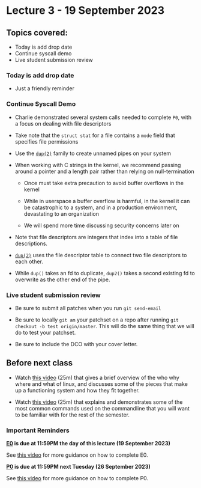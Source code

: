# Lecture 3 - 19 September 2023

## Topics covered:

* Today is add drop date
* Continue syscall demo
* Live student submission review

### Today is add drop date

* Just a friendly reminder

### Continue Syscall Demo

* Charlie demonstrated several system calls needed to complete `P0`, with a focus on dealing with file descriptors

* Take note that the `struct stat` for a file contains a `mode` field that specifies file permissions

* Use the [`dup(2)`](https://man7.org/linux/man-pages/man2/dup.2.html) family to create unnamed pipes on your system

* When working with C strings in the kernel, we recommend passing around a pointer and a length pair rather than relying on null-termination

	* Once must take extra precaution to avoid buffer overflows in the kernel
	* While in userspace a buffer overflow is harmful, in the kernel it can be catastrophic to a system, and in a production environment, devastating to an organization

	* We will spend more time discussing security concerns later on

* Note that file descriptors are integers that index into a table of file descriptions.

* [`dup(2)`](https://man7.org/linux/man-pages/man2/dup.2.html) uses the file descriptor table to connect two file descriptors to each other.

* While `dup()` takes an fd to duplicate, `dup2()` takes a second existing fd to overwrite as the other end of the pipe.


### Live student submission review

* Be sure to submit all patches when you run `git send-email`

* Be sure to locally `git am` your patchset on a repo after running `git checkout -b test origin/master`. This will do the same thing that we will do to test your patchset.

* Be sure to include the DCO with your cover letter.

## Before next class

* Watch [this video](https://youtu.be/dcxi578qOvI) (25m) that gives a brief overview of the who why where and what of linux, and discusses some of the pieces that make up a functioning system and how they fit together.

* Watch [this video](https://youtu.be/qcue__Z2n6w) (25m) that explains and demonstrates some of the most common commands used on the commandline that you will want to be familiar with for the rest of the semester.

### Important Reminders

**[E0](../assignments/E0.md) is due at 11:59PM the day of this lecture (19 September 2023)**

See [this video](https://www.youtube.com/watch?v=zYB72Rnz3TA) for more guidance on how to complete E0.

**[P0](../assignments/P0.md) is due at 11:59PM next Tuesday (26 September 2023)**

See [this video](https://www.youtube.com/watch?v=JqljsuVaUIU) for more guidance on how to complete P0.
